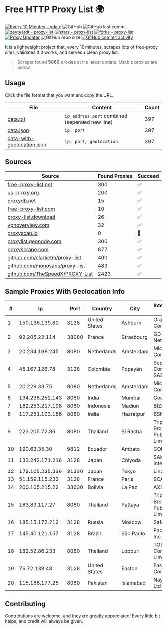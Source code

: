 
# Free HTTP Proxy List 🌍

[![Every 10 Minutes Update](https://github.com/mertguvencli/http-proxy-list/actions/workflows/main.yml/badge.svg?branch=main)](https://github.com/mertguvencli/http-proxy-list/actions/workflows/main.yml)
![GitHub](https://img.shields.io/github/license/mertguvencli/http-proxy-list)
![GitHub last commit](https://img.shields.io/github/last-commit/mertguvencli/http-proxy-list)
[![zevtyardt - proxy-list](https://img.shields.io/static/v1?label=zevtyardt&message=proxy-list&color=blue&logo=github)](https://github.com/zevtyardt/proxy-list "Go to GitHub repo")
[![stars - proxy-list](https://img.shields.io/github/stars/zevtyardt/proxy-list?style=social)](https://github.com/zevtyardt/proxy-list)
[![forks - proxy-list](https://img.shields.io/github/forks/zevtyardt/proxy-list?style=social)](https://github.com/zevtyardt/proxy-list)
[![Proxy Updater](https://github.com/zevtyardt/proxy-list/workflows/Proxy%20Updater/badge.svg)](https://github.com/zevtyardt/proxy-list/actions?query=workflow:"Proxy+Updater")
![GitHub repo size](https://img.shields.io/github/repo-size/zevtyardt/proxy-list)
[![GitHub commit activity](https://img.shields.io/github/commit-activity/m/zevtyardt/proxy-list?logo=commits)](https://github.com/zevtyardt/proxy-list/commits/main)

It is a lightweight project that, every 10 minutes, scrapes lots of free-proxy sites, validates if it works, and serves a clean proxy list.

> Scraper found **5066** proxies at the latest update. Usable proxies are below.

## Usage

Click the file format that you want and copy the URL.

|File|Content|Count|
|----|-------|-----|
|[data.txt](https://raw.githubusercontent.com/mertguvencli/http-proxy-list/main/proxy-list/data.txt)|`ip_address:port` combined (seperated new line)|397|
|[data.json](https://raw.githubusercontent.com/mertguvencli/http-proxy-list/main/proxy-list/data.json)|`ip, port`|397|
|[data-with-geolocation.json](https://raw.githubusercontent.com/mertguvencli/http-proxy-list/main/proxy-list/data-with-geolocation.json)|`ip, port, geolocation`|397|

## Sources

|Source|Found Proxies|Succeed|
|------|-------------|-------|
|[free-proxy-list.net](https://free-proxy-list.net)|300|✅|
|[us-proxy.org](https://www.us-proxy.org)|200|✅|
|[proxydb.net](http://proxydb.net)|15|✅|
|[free-proxy-list.com](https://free-proxy-list.com/?page=&port=&type%5B%5D=http&type%5B%5D=https&up_time=0&search=Search)|10|✅|
|[proxy-list.download](https://www.proxy-list.download/HTTP)|26|✅|
|[vpnoverview.com](https://vpnoverview.com/privacy/anonymous-browsing/free-proxy-servers)|32|✅|
|[proxyscan.io](https://www.proxyscan.io)|0|🚫|
|[proxylist.geonode.com](https://proxylist.geonode.com/api/proxy-list?limit=300&page=1&sort_by=lastChecked&sort_type=desc&protocols=http,https)|300|✅|
|[proxyscrape.com](https://api.proxyscrape.com/v2/?request=displayproxies&protocol=http&timeout=10000&country=all&ssl=all&anonymity=all)|877|✅|
|[github.com/clarketm/proxy-list](https://raw.githubusercontent.com/clarketm/proxy-list/master/proxy-list-raw.txt)|400|✅|
|[github.com/monosans/proxy-list](https://raw.githubusercontent.com/monosans/proxy-list/main/proxies/http.txt)|483|✅|
|[github.com/TheSpeedX/PROXY-List](https://raw.githubusercontent.com/TheSpeedX/PROXY-List/master/http.txt)|2423|✅|


## Sample Proxies With Geolocation Info

|#|Ip|Port|Country|City|Internet Service Provider|
|-|--|----|-------|----|-------------------------|
|1|150.136.139.80|3128|United States|Ashburn|Oracle Corporation|
|2|92.205.22.114|38080|France|Strasbourg|GD MASS Network|
|3|20.234.198.245|8080|Netherlands|Amsterdam|Microsoft Corporation|
|4|45.167.126.78|3128|Colombia|Popayán|Sepcom Comunicaciones SAS|
|5|20.229.33.75|8080|Netherlands|Amsterdam|Microsoft Corporation|
|6|134.238.252.143|8080|India|Mumbai|Google LLC|
|7|182.253.217.198|8080|Indonesia|Madiun|BIZNET|
|8|117.251.103.186|8080|India|Hazratpur|BSNL Internet|
|9|223.205.72.86|8080|Thailand|Si Racha|Triple T Broadband Public Company Limited|
|10|190.63.35.30|9812|Ecuador|Ambato|CONECEL|
|11|133.242.171.216|3128|Japan|Chiyoda|SAKURA Internet Inc.|
|12|172.105.225.236|31330|Japan|Tokyo|Linode, LLC|
|13|51.159.115.233|3128|France|Paris|SCALEWAY|
|14|200.105.215.22|33630|Bolivia|La Paz|AXS Bolivia S. A.|
|15|183.89.117.27|8080|Thailand|Pattaya|Triple T Broadband Public Company Limited|
|16|185.15.172.212|3128|Russia|Moscow|SafeData LLC|
|17|145.40.121.157|3128|Brazil|São Paulo|Packet Host, Inc.|
|18|182.52.86.233|8080|Thailand|Lopburi|TOT Public Company Limited|
|19|76.72.138.48|3128|United States|Easton|Easton Utilities Commission|
|20|115.186.177.25|8080|Pakistan|Islamabad|Nayatel (Pvt) Ltd|



## Contributing

Contributions are welcome, and they are greatly appreciated! Every
little bit helps, and credit will always be given.

